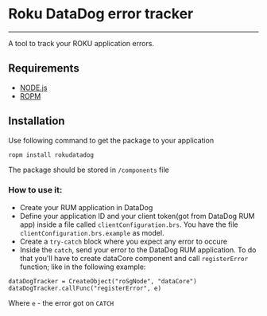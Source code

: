 # Roku DataDog error tracker
- - -
A tool to track your ROKU application errors.

## Requirements
- [NODE.js](https://nodejs.org/en/download/)
- [ROPM](https://github.com/rokucommunity/ropm)

## Installation
Use following command to get the package to your application
```
ropm install rokudatadog
```
The package should be stored in `/components` file

### How to use it:
- Create your RUM application in DataDog
- Define your application ID and your client token(got from DataDog RUM app) inside a file called `clientConfiguration.brs`. You have the file `clientConfiguration.brs.example` as model.
- Create a `try-catch` block where you expect any error to occure
- Inside the `catch`, send your error to the DataDog RUM application. To do that you'll have to create dataCore component and call `registerError` function; like in the following example:
```
dataDogTracker = CreateObject("roSgNode", "dataCore")
dataDogTracker.callFunc("registerError", e)
```
Where `e` - the error got on `CATCH`

